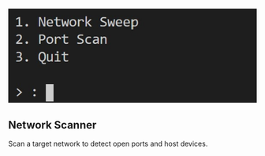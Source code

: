 ![network-scan](../assets/img/network-scan.jpg)

Network Scanner
---------------

Scan a target network to detect open ports and host devices. 
